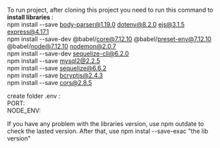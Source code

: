 To run project, after cloning this project you need to run this command to <b>install libraries </b>:<br>
npm install --save body-parser@1.19.0 dotenv@8.2.0 ejs@3.1.5 express@4.17.1<br>
npm install --save-dev @babel/core@7.12.10 @babel/preset-env@7.12.10 @babel/node@7.12.10 nodemon@2.0.7<br>
npm install --save-dev sequelize-cli@6.2.0<br>
npm install --save mysql2@2.2.5<br>
npm install --save sequelize@6.6.2<br>
npm install --save bcryptjs@2.4.3<br>
npm install --save cors@2.8.5

create folder .env :<br>
PORT: <br>
NODE_ENV:

If you have any problem with the libraries version, use npm outdate to check the lasted version. After that, use npm instal --save-exac "the lib version"

